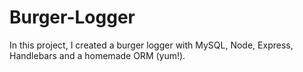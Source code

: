 # Burger-Logger

In this project, I created a burger logger with MySQL, Node, Express, Handlebars and a homemade ORM (yum!). 
